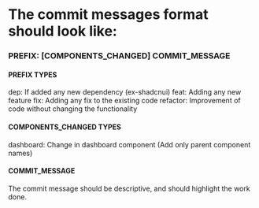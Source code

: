 # The commit messages format should look like:

### PREFIX: [COMPONENTS_CHANGED] COMMIT_MESSAGE

#### PREFIX TYPES
dep: If added any new dependency (ex-shadcnui)
feat: Adding any new feature
fix: Adding any fix to the existing code
refactor: Improvement of code without changing the functionality

#### COMPONENTS_CHANGED TYPES
dashboard: Change in dashboard component (Add only parent component names)

#### COMMIT_MESSAGE 
The commit message should be descriptive, and should highlight the work done.